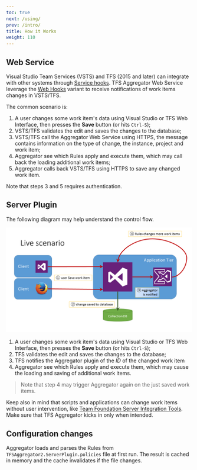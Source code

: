 ```yaml
---
toc: true
next: /using/
prev: /intro/
title: How it Works
weight: 110
---
```


## Web Service

Visual Studio Team Services (VSTS) and TFS (2015 and later) can integrate with other systems through [Service hooks](https://www.visualstudio.com/en-us/docs/integrate/get-started/service-hooks/get-started).
TFS Aggregator Web Service leverage the [Web Hooks](https://www.visualstudio.com/en-us/docs/integrate/get-started/service-hooks/services/webhooks) variant
to receive notifications of work items changes in VSTS/TFS.

The common scenario is:

 1. A user changes some work item's data using Visual Studio or TFS Web Interface, then presses the **Save** button (or hits `Ctrl-S`);
 2. VSTS/TFS validates the edit and saves the changes to the database;
 3. VSTS/TFS call the Aggregator Web Service using HTTPS, the message contains information on the type of change, the instance, project and work item;
 4. Aggregator see which Rules apply and execute them, which may call back the loading additional work items;
 5. Aggregator calls back VSTS/TFS using HTTPS to save any changed work item.

Note that steps 3 and 5 requires authentication.

## Server Plugin

The following diagram may help understand the control flow.

![Plugin flow](./live-scenario.png)

 1. A user changes some work item's data using Visual Studio or TFS Web Interface, then presses the **Save** button (or hits `Ctrl-S`);
 2. TFS validates the edit and saves the changes to the database;
 3. TFS notifies the Aggregator plugin of the *ID* of the changed work item
 4. Aggregator see which Rules apply and execute them, which may cause the loading and saving of additional work items.

> Note that step 4 may trigger Aggregator again on the just saved work items.

Keep also in mind that scripts and applications can change work items without user intervention, like [Team Foundation Server Integration Tools](https://visualstudiogallery.msdn.microsoft.com/eb77e739-c98c-4e36-9ead-fa115b27fefe). Make sure that TFS Aggregator kicks in only when intended.


## Configuration changes

Aggregator loads and parses the Rules from `TFSAggregator2.ServerPlugin.policies` file at first run. The result is cached in memory and the cache invalidates if the file changes.
